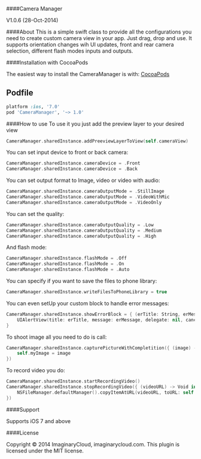 
####Camera Manager

V1.0.6 (28-Oct-2014)

####About
This is a simple swift class to provide all the configurations you need to create custom camera view in your app. 
Just drag, drop and use. It supports orientation changes wih UI updates, front and rear camera selection, different flash modes inputs and outputs.

####Installation with CocoaPods

The easiest way to install the CameraManager is with: [CocoaPods](http://cocoapods.org) 

## Podfile

```ruby
platform :ios, '7.0'
pod 'CameraManager', '~> 1.0'
```

####How to use
To use it you just add the preview layer to your desired view 
```swift
CameraManager.sharedInstance.addPreeviewLayerToView(self.cameraView)
```
You can set input device to front or back camera:
```swift
CameraManager.sharedInstance.cameraDevice = .Front 
CameraManager.sharedInstance.cameraDevice = .Back 
```

You can set output format to Image, video or video with audio:
```swift
CameraManager.sharedInstance.cameraOutputMode = .StillImage
CameraManager.sharedInstance.cameraOutputMode = .VideoWithMic
CameraManager.sharedInstance.cameraOutputMode = .VideoOnly
```

You can set the quality:
```swift
CameraManager.sharedInstance.cameraOutputQuality = .Low
CameraManager.sharedInstance.cameraOutputQuality = .Medium
CameraManager.sharedInstance.cameraOutputQuality = .High
```

And flash mode:
```swift
CameraManager.sharedInstance.flashMode = .Off
CameraManager.sharedInstance.flashMode = .On
CameraManager.sharedInstance.flashMode = .Auto
```

You can specify if you want to save the files to phone library:
```swift
CameraManager.sharedInstance.writeFilesToPhoneLibrary = true
```

You can even setUp your custom block to handle error messages:
```swift
CameraManager.sharedInstance.showErrorBlock = { (erTitle: String, erMessage: String) -> Void in
    UIAlertView(title: erTitle, message: erMessage, delegate: nil, cancelButtonTitle: "OK").show()
}
```

To shoot image all you need to do is call:
```swift
CameraManager.sharedInstance.capturePictureWithCompletition({ (image) -> Void in
	self.myImage = image             
})
```

To record video you do:
```swift
CameraManager.sharedInstance.startRecordingVideo()
CameraManager.sharedInstance.stopRecordingVideo({ (videoURL) -> Void in
	NSFileManager.defaultManager().copyItemAtURL(videoURL, toURL: self.myVideoURL, error: &error)
})
```

####Support

Supports iOS 7 and above

####License

Copyright © 2014 ImaginaryCloud, imaginarycloud.com. This plugin is licensed under the MIT license.
